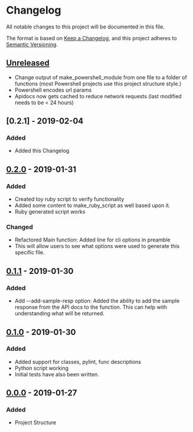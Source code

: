 # Changelog
All notable changes to this project will be documented in this file.

The format is based on [Keep a Changelog](https://keepachangelog.com/en/1.0.0/),
and this project adheres to [Semantic Versioning](https://semver.org/spec/v2.0.0.html).

## [Unreleased]
* Change output of make_powershell_module from one file to a folder of 
functions (most Powershell projects use this project structure style.)
* Powershell encodes url params
* Apidocs now gets cached to reduce network requests (last modified needs
  to be < 24 hours)

## [0.2.1] - 2019-02-04
### Added
* Added this Changelog

## [0.2.0] - 2019-01-31
### Added
* Created toy ruby script to verify functionality
* Added some content to make_ruby_script as well based upon it.
* Ruby generated script works

### Changed
* Refactored Main function: Added line for cli options in preamble
* This will allow users to see what options were used to generate this
    specific file.

## [0.1.1] - 2019-01-30
### Added
* Add --add-sample-resp option: Added the ability to add the sample 
    response from the API docs to the function. 
    This can help with understanding what will be returned.
        
## [0.1.0] - 2019-01-30
### Added
* Added support for classes, pylint, func descriptions
* Python script working
* Initial tests have also been written.

## [0.0.0] - 2019-01-27
### Added
* Project Structure

<!---
CHANGELOG TYPES

Added:      for new features. 
Changed:    for changes in existing functionality.
Deprecated: for soon-to-be removed features.
Removed:    for now removed features.
Fixed:      for any bug fixes.
Security:   for vulnerability fixes.
-->

[Unreleased]: https://github.com/pocc/merakygen/compare/v0.2.1...HEAD
[0.2.0]: https://github.com/pocc/merakygen/compare/v0.2.0...v0.2.1
[0.2.0]: https://github.com/pocc/merakygen/compare/v0.1.1...v0.2.0
[0.1.1]: https://github.com/pocc/merakygen/compare/v0.1.0...v0.1.1
[0.1.0]: https://github.com/pocc/merakygen/compare/v0.0.0...v0.1.0
[0.0.0]: https://github.com/pocc/merakygen/commit/36e4cefbafadba3999870bcbcd46bdd8fc7ca351